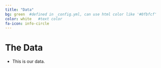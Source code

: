 ```yaml
---
title: "Data"
bg: green  #defined in _config.yml, can use html color like '#0fbfcf'
color: white   #text color
fa-icon: info-circle
---
```


# **The Data**

* This is our data.
